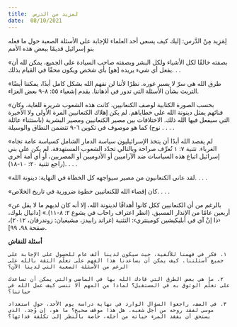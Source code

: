 ```yaml
---
title:  لمزيد من الدرس
date:  08/10/2021
---
```


لِمَزِيد مِنْ الدَّرس: إليك كيف يسعى أحد العلماء للإجابة على الأسئلة الصعبة حول ما فعله بنو إسرائيل قديمًا ببعض هذه الأمم

«بصفته خالقًا لكل الأشياء ولكل البشر وبصفته صاحب السيادة على الجميع، يمكن لله أن يفعل أي شيء يريده [هو] بأي شخص ويكون محقًا في القيام بذلك. . .

«طرق الله هي سرّ لا يسبر غوره. نظرًا لأننا لن نفهم الله بشكل كامل أبدًا، يمكننا أيضًا التريث بشأن الأسئلة التي تدور في أذهاننا. يقدم إشعياء ٥٥: ٨-٩ بعض العزاء.

«بحسب الصورة الكتابية لوصف الكنعانيين، كانت هذه الشعوب شريرة للغاية، وكان فنائهم يمثل دينونة الله على خطاياهم. لم يكن إهلاك الكنعانيين المرة الأولى ولا الأخيرة التي سيفعل فيها الله ذلك. الاختلافات بين مصير الكنعانيين ومصير البشرية (باستثناء عائلة نوح) كما هو موصوف في تكوين ٦-٩ تتضمن النطاق والوسيلة . . . .

«لم يقصد الله أبدًا أن يتخذ الإسرائيليون سياسة الدمار الشامل كسياسة عامة تجاه الغرباء. تثنية ٧: ١ تُعرِّف صراحة وبالتالي تحدّد الشعوب المستهدفة. لم يكن على بني إسرائيل اتباع هذه السياسات ضد الآراميين أو الأدوميين أو المصريين، أو أي أمة أخرى (راجع تثنية ٢٠: ١٠-١٨). . . .

«لقد عانى الكنعانيون من مصير سيواجهه كل الخطاة في النهاية: دينونة الله. . . .

«كان إقصاء الله للكنعانيين خطوة ضرورية في تاريخ الخلاص. . . .

«بالرغم من أن الكنعانيين ككل كانوا أهدافًا لدينونة الله، إلا أنه كان لديهم ما لا يقل عن أربعين عامًا من الإنذار المسبق. (انظر اعتراف راحاب في يشوع ٢: ٨-١١).» [دانيال بلوك، ‹ذا إنْ آي في أبليكيشين كومينتري›: التثنية (غراند رابيدز، مشيغيان: زوندرفان، ٢٠١٢)، صفحة ٩٨، ٩٩].

**أسئلة للنقاش**

`١. فكر في فهمنا للألفية، حيث سيكون لدينا ألف عام للحصول على الإجابة على جميع أسئلتنا. كيف يمكن أن يساعدنا هذا الفهم على تعلّم الثقة بالله على الرغم من الأسئلة الصعبة التي لدينا الآن؟`

`٢. ما هي بعض الطرق التي قادك الله بها في الماضي والتي يمكن أن تساعدك على تعلّم الوثوق به في المستقبل؟ لماذا من المهم ألا ننسى كيف عمل الله في حياتنا؟`

`٣. في الصف، راجعوا السؤال الوارد في نهاية دراسة يوم الأحد، حول استعداد موسى لفقد روحه من أجل شعبه. هل هذا موقف صحيح؟ ما هو، إن وُجد، الذي يستحق أن يفقد المرء حياته من أجله، خاصة بالنظر إلى تكلفة فدائها؟`